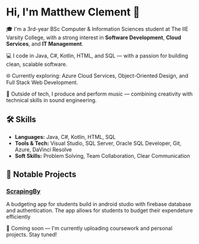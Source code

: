 # Hi, I'm Matthew Clement 👋

🎓 I'm a 3rd-year BSc Computer & Information Sciences student at The IIE Varsity College, with a strong interest in **Software Development**, **Cloud Services**, and **IT Management**.

💻 I code in Java, C#, Kotlin, HTML, and SQL — with a passion for building clean, scalable software.

🌐 Currently exploring: Azure Cloud Services, Object-Oriented Design, and Full Stack Web Development.

🎵 Outside of tech, I produce and perform music — combining creativity with technical skills in sound engineering.

## 🛠️ Skills
- **Languages:** Java, C#, Kotlin, HTML, SQL
- **Tools & Tech:** Visual Studio, SQL Server, Oracle SQL Developer, Git, Azure, DaVinci Resolve
- **Soft Skills:** Problem Solving, Team Collaboration, Clear Communication

## 📂 Notable Projects

### [ScrapingBy](https://github.com/STSpencerPeters/ScrapingBy.git)
A budgeting app for students build in android studio with firebase database and authentication. The app allows for students to budget their expendeture efficiently

🚀 Coming soon — I'm currently uploading coursework and personal projects. Stay tuned!

